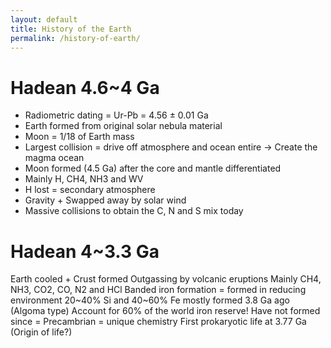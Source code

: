 ```yaml
---
layout: default
title: History of the Earth
permalink: /history-of-earth/
---
```


# Hadean 4.6~4 Ga
- Radiometric dating = Ur-Pb = 4.56 ± 0.01 Ga
- Earth formed from original solar nebula material
- Moon = 1/18 of Earth mass
- Largest collision = drive off atmosphere and ocean entire → Create the magma ocean
- Moon formed (4.5 Ga) after the core and mantle differentiated
- Mainly H, CH4, NH3 and WV
- H lost = secondary atmosphere
- Gravity + Swapped away by solar wind
- Massive collisions to obtain the C, N and S mix today

# Hadean 4~3.3 Ga
Earth cooled + Crust formed 
Outgassing by volcanic eruptions
Mainly CH4, NH3, CO2, CO, N2 and HCl
Banded iron formation = formed in reducing environment
20~40% Si and 40~60% Fe mostly formed 3.8 Ga ago (Algoma type)
Account for 60% of the world iron reserve!
Have not formed since = Precambrian = unique chemistry
First prokaryotic life at 3.77 Ga (Origin of life?)